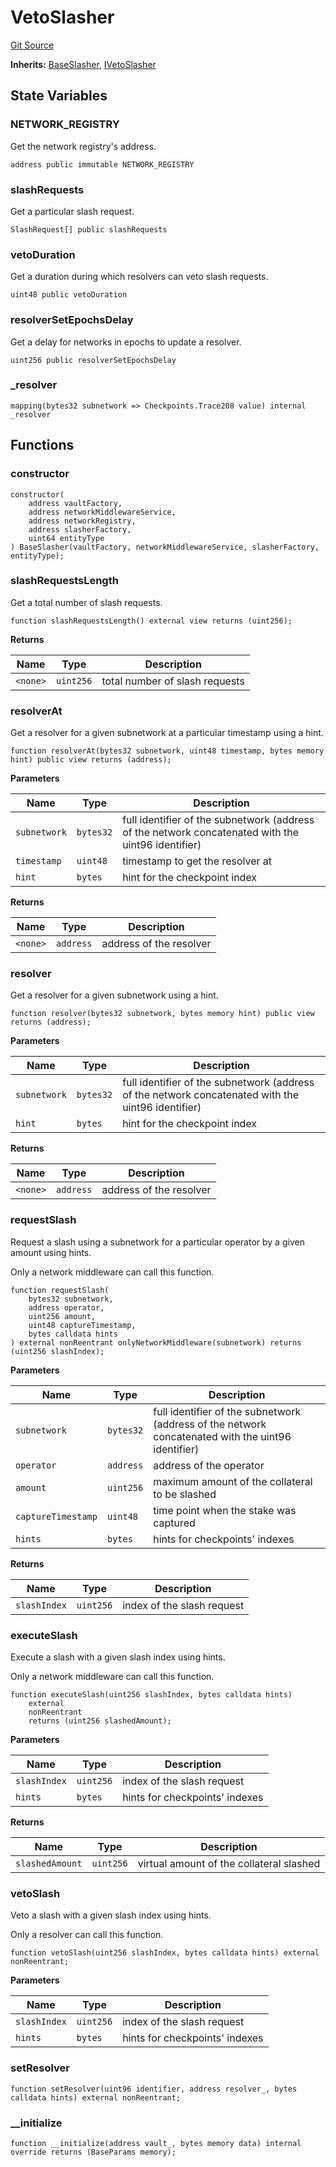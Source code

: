 # VetoSlasher
[Git Source](https://github.com/symbioticfi/core/blob/454f363c3e06eeffbe2515756b914d72c84b8ae4/src/contracts/slasher/VetoSlasher.sol)

**Inherits:**
[BaseSlasher](/Users/andreikorokhov/symbiotic/core/docs/autogen/src/src/contracts/slasher/BaseSlasher.sol/abstract.BaseSlasher.md), [IVetoSlasher](/Users/andreikorokhov/symbiotic/core/docs/autogen/src/src/interfaces/slasher/IVetoSlasher.sol/interface.IVetoSlasher.md)


## State Variables
### NETWORK_REGISTRY
Get the network registry's address.


```solidity
address public immutable NETWORK_REGISTRY
```


### slashRequests
Get a particular slash request.


```solidity
SlashRequest[] public slashRequests
```


### vetoDuration
Get a duration during which resolvers can veto slash requests.


```solidity
uint48 public vetoDuration
```


### resolverSetEpochsDelay
Get a delay for networks in epochs to update a resolver.


```solidity
uint256 public resolverSetEpochsDelay
```


### _resolver

```solidity
mapping(bytes32 subnetwork => Checkpoints.Trace208 value) internal _resolver
```


## Functions
### constructor


```solidity
constructor(
    address vaultFactory,
    address networkMiddlewareService,
    address networkRegistry,
    address slasherFactory,
    uint64 entityType
) BaseSlasher(vaultFactory, networkMiddlewareService, slasherFactory, entityType);
```

### slashRequestsLength

Get a total number of slash requests.


```solidity
function slashRequestsLength() external view returns (uint256);
```
**Returns**

|Name|Type|Description|
|----|----|-----------|
|`<none>`|`uint256`|total number of slash requests|


### resolverAt

Get a resolver for a given subnetwork at a particular timestamp using a hint.


```solidity
function resolverAt(bytes32 subnetwork, uint48 timestamp, bytes memory hint) public view returns (address);
```
**Parameters**

|Name|Type|Description|
|----|----|-----------|
|`subnetwork`|`bytes32`|full identifier of the subnetwork (address of the network concatenated with the uint96 identifier)|
|`timestamp`|`uint48`|timestamp to get the resolver at|
|`hint`|`bytes`|hint for the checkpoint index|

**Returns**

|Name|Type|Description|
|----|----|-----------|
|`<none>`|`address`|address of the resolver|


### resolver

Get a resolver for a given subnetwork using a hint.


```solidity
function resolver(bytes32 subnetwork, bytes memory hint) public view returns (address);
```
**Parameters**

|Name|Type|Description|
|----|----|-----------|
|`subnetwork`|`bytes32`|full identifier of the subnetwork (address of the network concatenated with the uint96 identifier)|
|`hint`|`bytes`|hint for the checkpoint index|

**Returns**

|Name|Type|Description|
|----|----|-----------|
|`<none>`|`address`|address of the resolver|


### requestSlash

Request a slash using a subnetwork for a particular operator by a given amount using hints.

Only a network middleware can call this function.


```solidity
function requestSlash(
    bytes32 subnetwork,
    address operator,
    uint256 amount,
    uint48 captureTimestamp,
    bytes calldata hints
) external nonReentrant onlyNetworkMiddleware(subnetwork) returns (uint256 slashIndex);
```
**Parameters**

|Name|Type|Description|
|----|----|-----------|
|`subnetwork`|`bytes32`|full identifier of the subnetwork (address of the network concatenated with the uint96 identifier)|
|`operator`|`address`|address of the operator|
|`amount`|`uint256`|maximum amount of the collateral to be slashed|
|`captureTimestamp`|`uint48`|time point when the stake was captured|
|`hints`|`bytes`|hints for checkpoints' indexes|

**Returns**

|Name|Type|Description|
|----|----|-----------|
|`slashIndex`|`uint256`|index of the slash request|


### executeSlash

Execute a slash with a given slash index using hints.

Only a network middleware can call this function.


```solidity
function executeSlash(uint256 slashIndex, bytes calldata hints)
    external
    nonReentrant
    returns (uint256 slashedAmount);
```
**Parameters**

|Name|Type|Description|
|----|----|-----------|
|`slashIndex`|`uint256`|index of the slash request|
|`hints`|`bytes`|hints for checkpoints' indexes|

**Returns**

|Name|Type|Description|
|----|----|-----------|
|`slashedAmount`|`uint256`|virtual amount of the collateral slashed|


### vetoSlash

Veto a slash with a given slash index using hints.

Only a resolver can call this function.


```solidity
function vetoSlash(uint256 slashIndex, bytes calldata hints) external nonReentrant;
```
**Parameters**

|Name|Type|Description|
|----|----|-----------|
|`slashIndex`|`uint256`|index of the slash request|
|`hints`|`bytes`|hints for checkpoints' indexes|


### setResolver


```solidity
function setResolver(uint96 identifier, address resolver_, bytes calldata hints) external nonReentrant;
```

### __initialize


```solidity
function __initialize(address vault_, bytes memory data) internal override returns (BaseParams memory);
```

